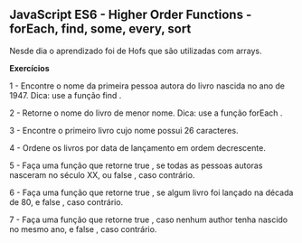 ## JavaScript ES6 - Higher Order Functions - forEach, find, some, every, sort

Nesde dia o aprendizado foi de Hofs que são utilizadas com arrays.

**Exercícios**

1 - Encontre o nome da primeira pessoa autora do livro nascida no ano de 1947.
Dica: use a função find .

2 - Retorne o nome do livro de menor nome.
Dica: use a função forEach .

3 - Encontre o primeiro livro cujo nome possui 26 caracteres.

4 - Ordene os livros por data de lançamento em ordem decrescente.

5 - Faça uma função que retorne true , se todas as pessoas autoras nasceram no século XX, ou false , caso contrário.

6 - Faça uma função que retorne true , se algum livro foi lançado na década de 80, e false , caso contrário.

7 - Faça uma função que retorne true , caso nenhum author tenha nascido no mesmo ano, e false , caso contrário.